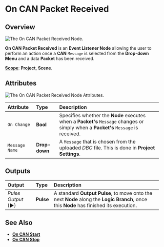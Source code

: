 # On CAN Packet Received

## Overview

![The On CAN Packet Received Node.](../../../../.gitbook/assets/oncanpacketreceivednode.png)

**On CAN Packet Received** is an **Event Listener Node** allowing the user to perform an action once a **CAN** `Message` is selected from the **Drop-down Menu** and a data **Packet** has been received.

[**Scope**](../../overview.md#scopes): **Project**, **Scene**.

## Attributes

![The On CAN Packet Received Node Attributes.](../../../../.gitbook/assets/oncanpacketreceivedattributes.png)

| Attribute | Type | Description |
| :--- | :--- | :--- |
| `On Change` | **Bool** | Specifies whether the **Node** executes when a **Packet's** `Message` changes or simply when a **Packet's** `Message` is received.|
| `Message Name` | **Drop-down** | A `Message` that is chosen from the uploaded _DBC_ file. This is done in **Project Settings**. |

## Outputs

| Output | Type | Description |
| :--- | :--- | :--- |
| _Pulse Output_ \(►\) | **Pulse** | A standard **Output Pulse**, to move onto the next **Node** along the **Logic Branch**, once this **Node** has finished its execution. |

## See Also

* [**On CAN Start**](oncanstart.md)
* [**On CAN Stop**](oncanstop.md)


